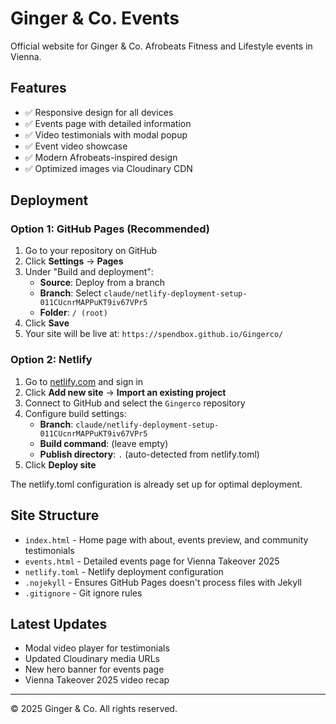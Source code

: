 # Ginger & Co. Events

Official website for Ginger & Co. Afrobeats Fitness and Lifestyle events in Vienna.

## Features

- ✅ Responsive design for all devices
- ✅ Events page with detailed information
- ✅ Video testimonials with modal popup
- ✅ Event video showcase
- ✅ Modern Afrobeats-inspired design
- ✅ Optimized images via Cloudinary CDN

## Deployment

### Option 1: GitHub Pages (Recommended)

1. Go to your repository on GitHub
2. Click **Settings** → **Pages**
3. Under "Build and deployment":
   - **Source**: Deploy from a branch
   - **Branch**: Select `claude/netlify-deployment-setup-011CUcnrMAPPuKT9iv67VPr5`
   - **Folder**: `/ (root)`
4. Click **Save**
5. Your site will be live at: `https://spendbox.github.io/Gingerco/`

### Option 2: Netlify

1. Go to [netlify.com](https://netlify.com) and sign in
2. Click **Add new site** → **Import an existing project**
3. Connect to GitHub and select the `Gingerco` repository
4. Configure build settings:
   - **Branch**: `claude/netlify-deployment-setup-011CUcnrMAPPuKT9iv67VPr5`
   - **Build command**: (leave empty)
   - **Publish directory**: `.` (auto-detected from netlify.toml)
5. Click **Deploy site**

The netlify.toml configuration is already set up for optimal deployment.

## Site Structure

- `index.html` - Home page with about, events preview, and community testimonials
- `events.html` - Detailed events page for Vienna Takeover 2025
- `netlify.toml` - Netlify deployment configuration
- `.nojekyll` - Ensures GitHub Pages doesn't process files with Jekyll
- `.gitignore` - Git ignore rules

## Latest Updates

- Modal video player for testimonials
- Updated Cloudinary media URLs
- New hero banner for events page
- Vienna Takeover 2025 video recap

---

© 2025 Ginger & Co. All rights reserved.
